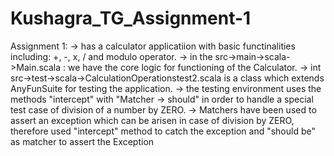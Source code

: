 # Kushagra_TG_Assignment-1

Assignment 1: 
-> has a calculator applicatiion with basic functinalities including: +, -, x, / and modulo operator.
-> in the src->main->scala->Main.scala : we have the core logic for functioning of the Calculator.
-> int src->test->scala->CalculationOperationstest2.scala is a class which extends AnyFunSuite for testing the application.
-> the testing environment uses the methods "intercept" with "Matcher -> should" in order to handle a special test case of
   division of a number by ZERO.
-> Matchers have been used to assert an exception which can be arisen
   in case of division by ZERO, therefore used "intercept" method
   to catch the exception and "should be" as matcher to assert the Exception
